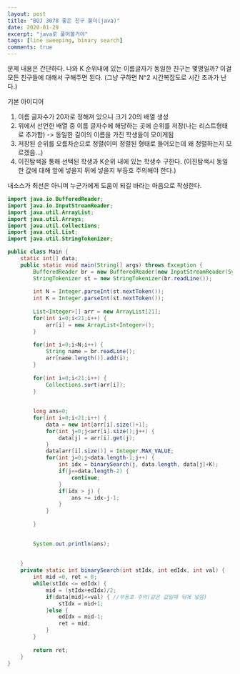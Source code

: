 ```yaml
---
layout: post
title: "BOJ 3078 좋은 친구 풀이(java)"
date: 2020-01-29
excerpt: "java로 풀어볼거야"
tags: [line sweeping, binary search]
comments: true
---
```


문제 내용은 간단하다.
나와 K 순위내에 있는 이름글자가 동일한 친구는 몇명일까?
이걸 모든 친구들에 대해서 구해주면 된다.
(그냥 구하면 N^2 시간복잡도로 시간 초과가 난다.)

기본 아이디어
1. 이름 글자수가 20자로 정해져 있으니 크기 20의 배열 생성
2. 위에서 선언한 배열 중 이름 글자수에 해당하는 곳에 순위를 저장(나는 리스트형태로 추가함)
  -> 동일한 길이의 이름을 가진 학생들이 모이게됨
3. 저장된 순위를 오름차순으로 정렬(이미 정렬된 형태로 들어오는데 왜 정렬하는지 모르겠음...)
4. 이진탐색을 통해 선택된 학생과 K순위 내에 있는 학생수 구한다.
   (이진탐색시 동일한 값에 대해 앞에 넣을지 뒤에 넣을지 부등호 주의해야 한다.)
   
내소스가 최선은 아니며 누군가에게 도움이 되길 바라는 마음으로 작성한다.   
   
```java
import java.io.BufferedReader;
import java.io.InputStreamReader;
import java.util.ArrayList;
import java.util.Arrays;
import java.util.Collections;
import java.util.List;
import java.util.StringTokenizer;

public class Main {
	static int[] data;
	public static void main(String[] args) throws Exception {
		BufferedReader br = new BufferedReader(new InputStreamReader(System.in));
		StringTokenizer st = new StringTokenizer(br.readLine());
		
		int N = Integer.parseInt(st.nextToken());
		int K = Integer.parseInt(st.nextToken());
		
		List<Integer>[] arr = new ArrayList[21];
		for(int i=0;i<21;i++) {
			arr[i] = new ArrayList<Integer>();
		}
		
		for(int i=0;i<N;i++) {
			String name = br.readLine();
			arr[name.length()].add(i);
		}
		
		for(int i=0;i<21;i++) {
			Collections.sort(arr[i]);
		}
		
		
		long ans=0;
		for(int i=0;i<21;i++) {
			data = new int[arr[i].size()+1];
			for(int j=0;j<arr[i].size();j++) {
				data[j] = arr[i].get(j);
			}
			data[arr[i].size()] = Integer.MAX_VALUE;
			for(int j=0;j<data.length-1;j++) {
				int idx = binarySearch(j, data.length, data[j]+K);
				if(j==data.length-2) {
					continue;
				}
				if(idx > j) {
					ans += idx-j-1;
				}
			}
			
		}

		
		System.out.println(ans);
		
		
	}
	private static int binarySearch(int stIdx, int edIdx, int val) {
		int mid =0, ret = 0;
		while(stIdx <= edIdx) {
			mid = (stIdx+edIdx)/2;
			if(data[mid]<=val) { //부등호 주의(같은 값일때 뒤에 넣음)
				stIdx = mid+1;
			}else {
				edIdx = mid-1;
				ret = mid;
			}
		}
		
		return ret;
	}		
}
```

